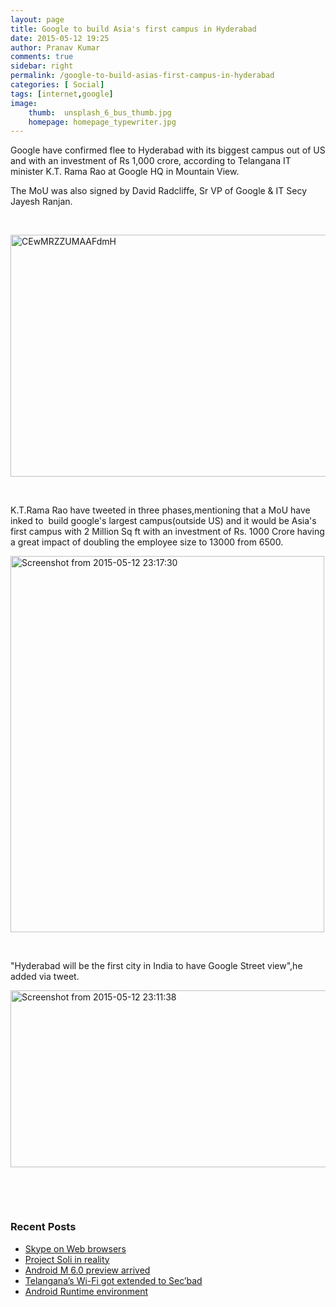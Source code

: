 ```yaml
---
layout: page
title: Google to build Asia's first campus in Hyderabad
date: 2015-05-12 19:25
author: Pranav Kumar
comments: true
sidebar: right
permalink: /google-to-build-asias-first-campus-in-hyderabad
categories: [ Social]
tags: [internet,google]
image:
    thumb:  unsplash_6_bus_thumb.jpg
    homepage: homepage_typewriter.jpg
---
```

Google have confirmed flee to Hyderabad with its biggest campus out of US and with an investment of Rs 1,000 crore, according to Telangana IT minister K.T. Rama Rao at Google HQ in Mountain View.

The MoU was also signed by David Radcliffe, Sr VP of Google &amp; IT Secy Jayesh Ranjan.

&nbsp;

<img class=" size-full wp-image-236 aligncenter" src="{{ site.url }}/uploads/2015/05/CEwMRZZUMAAFdmH.jpg" alt="CEwMRZZUMAAFdmH" width="599" height="387" />

&nbsp;

K.T.Rama Rao have tweeted in three phases,mentioning that a MoU have inked to  build google's largest campus(outside US)
and it would be Asia's first campus with 2 Million Sq ft with an investment of Rs. 1000 Crore having a great impact of doubling the employee size to 13000 from 6500.

<img class=" size-full wp-image-237 aligncenter" src="{{ site.url }}/uploads/2015/05/Screenshot-from-2015-05-12-231730.png" alt="Screenshot from 2015-05-12 23:17:30" width="502" height="602" />

&nbsp;

"Hyderabad will be the first city in India to have Google Street view",he added via tweet.

<img class="  wp-image-238 aligncenter" src="{{ site.url }}/uploads/2015/05/Screenshot-from-2015-05-12-231138.png" alt="Screenshot from 2015-05-12 23:11:38" width="522" height="283" />

&nbsp;

&nbsp;
<h3 class="widget-title">Recent Posts</h3>
<ul>
	<li><a href="{{ site.url }}/skype-on-web-browsers/">Skype on Web browsers</a></li>
	<li><a href="{{ site.url }}/project-soli-in-reality/">Project Soli in reality</a></li>
	<li><a href="{{ site.url }}/android-m-6-0/">Android M 6.0 preview arrived</a></li>
	<li><a href="{{ site.url }}/telanganas-wi-fi-got-extended-to-secbad/">Telangana’s Wi-Fi got extended to Sec’bad</a></li>
	<li><a href="{{ site.url }}/android-runtime-environment/">Android Runtime environment</a></li>
</ul>
